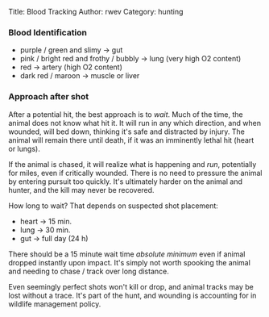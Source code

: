 Title: Blood Tracking
Author: rwev
Category: hunting

### Blood Identification
- purple / green and slimy &rarr; gut
- pink / bright red and frothy / bubbly &rarr; lung (very high O2 content)
- red &rarr; artery (high O2 content)
- dark red / maroon &rarr; muscle or liver

### Approach after shot
After a potential hit, the best approach is to _wait_. Much of the time, the animal does not know what hit it. It will run in any which direction, and when wounded, will bed down, thinking it's safe and distracted by injury. The animal will remain there until death, if it was an imminently lethal hit (heart or lungs). 

If the animal is chased, it will realize what is happening and _run_, potentially for miles, even if critically wounded. There is no need to pressure the animal by entering pursuit too quickly. It's ultimately harder on the animal and hunter, and the kill may never be recovered. 

How long to wait? That depends on suspected shot placement:
- heart &rarr; 15 min.
- lung &rarr; 30 min.
- gut &rarr; full day (24 h)

There should be a 15 minute wait time _absolute minimum_ even if animal dropped instantly upon impact. It's simply not worth spooking the animal and needing to chase / track over long distance. 

Even seemingly perfect shots won't kill or drop, and animal tracks may be lost without a trace. It's part of the hunt, and wounding is accounting for in wildlife management policy. 
